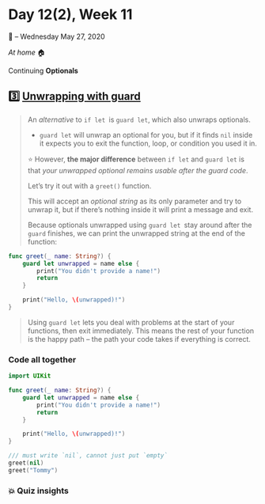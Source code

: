 # Day 12(2), Week 11
:calendar: – Wednesday May 27, 2020

*At home* :house:

Continuing **Optionals**

## :three:  [Unwrapping with guard](https://www.hackingwithswift.com/sixty/10/3/unwrapping-with-guard) 

>An *alternative* to `if let `is `guard let`, which also unwraps optionals. 
>
>* `guard let` will unwrap an optional for you, but if it finds `nil` inside it expects you to exit the function, loop, or condition you used it in.
>
>:star: However, **the major difference** between `if let` and `guard let` is that *your unwrapped optional remains usable after the guard code*.
>
>Let’s try it out with a `greet()` function. 
>
>This will accept an *optional string* as its only parameter and try to unwrap it, but if there’s nothing inside it will print a message and exit.
>
>Because optionals unwrapped using `guard let `stay around after the `guard` finishes, we can print the unwrapped string at the end of the function:

```swift
func greet(_ name: String?) {
    guard let unwrapped = name else {
        print("You didn't provide a name!")
        return
    }

    print("Hello, \(unwrapped)!")
}
```

>Using `guard let` lets you deal with problems at the start of your functions, then exit immediately. This means the rest of your function is the happy path – the path your code takes if everything is correct.

### Code all together
```swift
import UIKit

func greet(_ name: String?) {
    guard let unwrapped = name else {
        print("You didn't provide a name!")
        return
    }

    print("Hello, \(unwrapped)!")
}

/// must write `nil`, cannot just put `empty`
greet(nil)
greet("Tommy")

```

### :boom: Quiz insights